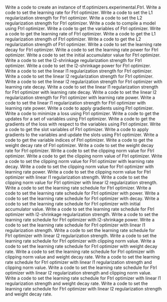 Write a code to create an instance of tf.optimizers.experimental.Ftrl.
Write a code to set the learning rate for Ftrl optimizer.
Write a code to set the L1 regularization strength for Ftrl optimizer.
Write a code to set the L2 regularization strength for Ftrl optimizer.
Write a code to compile a model using Ftrl optimizer.
Write a code to get the variables of Ftrl optimizer.
Write a code to get the learning rate of Ftrl optimizer.
Write a code to get the L1 regularization strength of Ftrl optimizer.
Write a code to get the L2 regularization strength of Ftrl optimizer.
Write a code to set the learning rate decay for Ftrl optimizer.
Write a code to set the learning rate power for Ftrl optimizer.
Write a code to set the initial accumulator value for Ftrl optimizer.
Write a code to set the l2-shrinkage regularization strength for Ftrl optimizer.
Write a code to set the l2-shrinkage power for Ftrl optimizer.
Write a code to set the linear l1 regularization strength for Ftrl optimizer.
Write a code to set the linear l2 regularization strength for Ftrl optimizer.
Write a code to set the linear l2 regularization strength for Ftrl optimizer with learning rate decay.
Write a code to set the linear l1 regularization strength for Ftrl optimizer with learning rate decay.
Write a code to set the linear l2 regularization strength for Ftrl optimizer with learning rate power.
Write a code to set the linear l1 regularization strength for Ftrl optimizer with learning rate power.
Write a code to apply gradients using Ftrl optimizer.
Write a code to minimize a loss using Ftrl optimizer.
Write a code to get the updates for a set of variables using Ftrl optimizer.
Write a code to get the gradients of the loss with respect to the variables using Ftrl optimizer.
Write a code to get the slot variables of Ftrl optimizer.
Write a code to apply gradients to the variables and update the slots using Ftrl optimizer.
Write a code to get the variable indices of Ftrl optimizer.
Write a code to get the weight decay rate of Ftrl optimizer.
Write a code to set the weight decay rate for Ftrl optimizer.
Write a code to set the clipping norm value for Ftrl optimizer.
Write a code to get the clipping norm value of Ftrl optimizer.
Write a code to set the clipping norm value for Ftrl optimizer with learning rate decay.
Write a code to set the clipping norm value for Ftrl optimizer with learning rate power.
Write a code to set the clipping norm value for Ftrl optimizer with linear l1 regularization strength.
Write a code to set the clipping norm value for Ftrl optimizer with linear l2 regularization strength.
Write a code to set the learning rate schedule for Ftrl optimizer.
Write a code to set the learning rate schedule for Ftrl optimizer with power.
Write a code to set the learning rate schedule for Ftrl optimizer with decay.
Write a code to set the learning rate schedule for Ftrl optimizer with initial accumulator value.
Write a code to set the learning rate schedule for Ftrl optimizer with l2-shrinkage regularization strength.
Write a code to set the learning rate schedule for Ftrl optimizer with l2-shrinkage power.
Write a code to set the learning rate schedule for Ftrl optimizer with linear l1 regularization strength.
Write a code to set the learning rate schedule for Ftrl optimizer with linear l2 regularization strength.
Write a code to set the learning rate schedule for Ftrl optimizer with clipping norm value.
Write a code to set the learning rate schedule for Ftrl optimizer with weight decay rate.
Write a code to set the learning rate schedule for Ftrl optimizer with clipping norm value and weight decay rate.
Write a code to set the learning rate schedule for Ftrl optimizer with linear l1 regularization strength and clipping norm value.
Write a code to set the learning rate schedule for Ftrl optimizer with linear l2 regularization strength and clipping norm value.
Write a code to set the learning rate schedule for Ftrl optimizer with linear l1 regularization strength and weight decay rate.
Write a code to set the learning rate schedule for Ftrl optimizer with linear l2 regularization strength and weight decay rate.